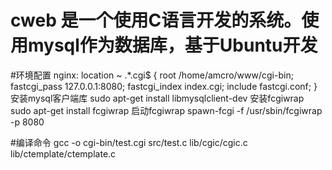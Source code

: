 # cweb 是一个使用C语言开发的系统。使用mysql作为数据库，基于Ubuntu开发

#环境配置
nginx:
location ~ .*\.cgi$ {
    root /home/amcro/www/cgi-bin;
    fastcgi_pass 127.0.0.1:8080;
    fastcgi_index index.cgi;
    include fastcgi.conf;
}
安装mysql客户端库
sudo apt-get install libmysqlclient-dev
安装fcgiwrap
sudo apt-get install fcgiwrap
启动fcgiwrap
spawn-fcgi -f /usr/sbin/fcgiwrap -p 8080

#编译命令
gcc -o cgi-bin/test.cgi src/test.c lib/cgic/cgic.c lib/ctemplate/ctemplate.c